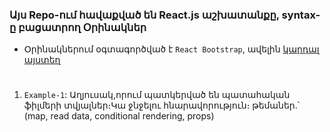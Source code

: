### Այս Repo-ում հավաքված են  React.js աշխատանքը, syntax-ը բացատրող Օրինակներ


- Օրինակներում օգտագործված է `React Bootstrap`, ավելին [կարդալ այստեղ](/guides/content/editing-an-existing-page)  

# 
1. `Example-1`: Աղյուսակ,որում պատկերված են պատահական ֆիլմերի տվյալներ։Կա ջնջելու հնարավորություն։ 
	թեմաներ․՝ (map, read data, conditional rendering, props)